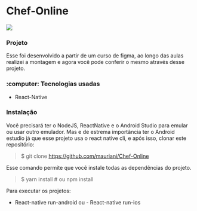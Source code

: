 # Chef-Online

<img src="https://raw.githubusercontent.com/rocketseat-education/nlw-01-ominstack/master/.github/ecoleta.png">

<h3>Projeto</h3>

Esse foi desenvolvido a partir de um curso de figma, ao longo das aulas realizei a montagem e agora você pode conferir o mesmo através desse projeto.

<h3>:computer: Tecnologias usadas</h3>
<uL>
  <li>React-Native</li>
</ul>

<h3>Instalação</h3>

Você precisará ter o NodeJS, ReactNative e o Android Studio para emular ou usar outro emulador.
Mas e de estrema importância ter o Android estudio já que esse projeto usa o react native cli, e após isso, clonar este repositório:

> $ git clone https://github.com/mauriani/Chef-Online

Esse comando permite que você instale todas as dependências do projeto.

> $ yarn install # ou npm install

Para executar os projetos:

- React-native run-android ou - React-native run-ios
